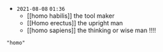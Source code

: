 - `2021-08-08`  `01:36`
	- [[homo habilis]] the tool maker
	- [[Homo erectus]] the upright man
	- [[homo sapiens]] the thinking or wise man !!!!

```query
"homo"
```